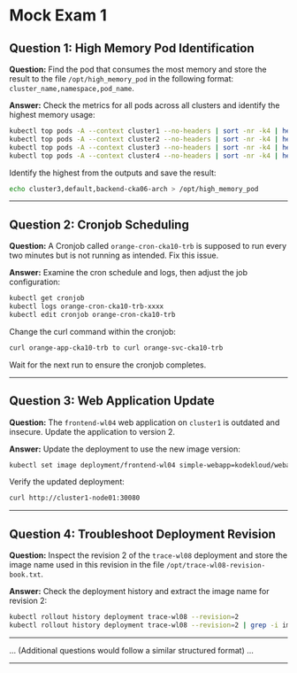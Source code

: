 
# Mock Exam 1

## Question 1: High Memory Pod Identification
**Question:**
Find the pod that consumes the most memory and store the result to the file `/opt/high_memory_pod` in the following format: `cluster_name,namespace,pod_name`.

**Answer:**
Check the metrics for all pods across all clusters and identify the highest memory usage:

```bash
kubectl top pods -A --context cluster1 --no-headers | sort -nr -k4 | head -1
kubectl top pods -A --context cluster2 --no-headers | sort -nr -k4 | head -1
kubectl top pods -A --context cluster3 --no-headers | sort -nr -k4 | head -1
kubectl top pods -A --context cluster4 --no-headers | sort -nr -k4 | head -1
```

Identify the highest from the outputs and save the result:

```bash
echo cluster3,default,backend-cka06-arch > /opt/high_memory_pod
```

---

## Question 2: Cronjob Scheduling
**Question:**
A Cronjob called `orange-cron-cka10-trb` is supposed to run every two minutes but is not running as intended. Fix this issue.

**Answer:**
Examine the cron schedule and logs, then adjust the job configuration:

```bash
kubectl get cronjob
kubectl logs orange-cron-cka10-trb-xxxx
kubectl edit cronjob orange-cron-cka10-trb
```

Change the curl command within the cronjob:

```bash
curl orange-app-cka10-trb to curl orange-svc-cka10-trb
```

Wait for the next run to ensure the cronjob completes.

---

## Question 3: Web Application Update
**Question:**
The `frontend-wl04` web application on `cluster1` is outdated and insecure. Update the application to version 2.

**Answer:**
Update the deployment to use the new image version:

```bash
kubectl set image deployment/frontend-wl04 simple-webapp=kodekloud/webapp-color:v2
```

Verify the updated deployment:

```bash
curl http://cluster1-node01:30080
```

---

## Question 4: Troubleshoot Deployment Revision
**Question:**
Inspect the revision 2 of the `trace-wl08` deployment and store the image name used in this revision in the file `/opt/trace-wl08-revision-book.txt`.

**Answer:**
Check the deployment history and extract the image name for revision 2:

```bash
kubectl rollout history deployment trace-wl08 --revision=2
kubectl rollout history deployment trace-wl08 --revision=2 | grep -i image > /opt/trace-wl08-revision-book.txt
```

---

... (Additional questions would follow a similar structured format) ...

---
